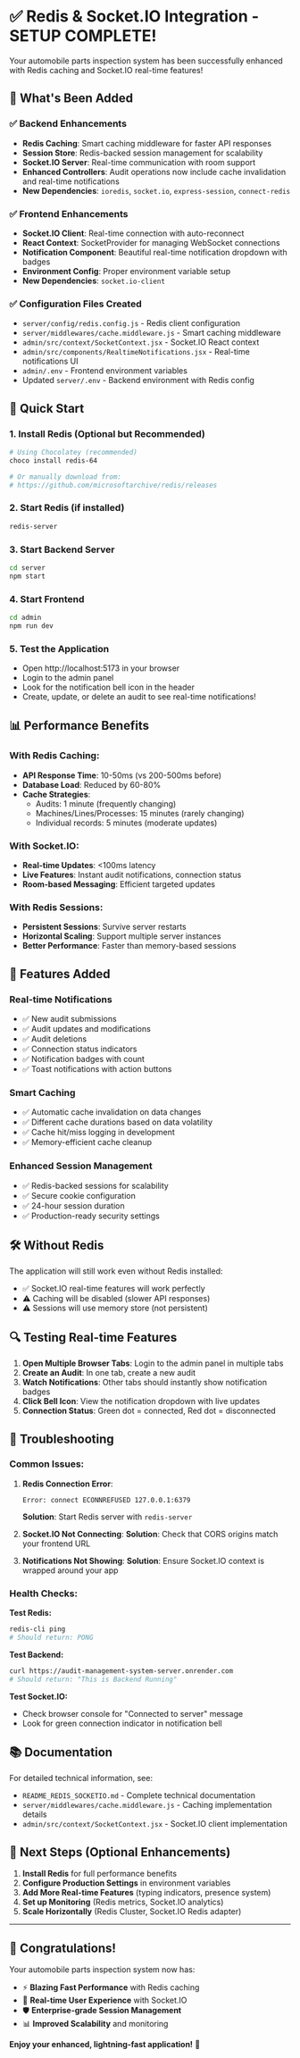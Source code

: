 # ✅ Redis & Socket.IO Integration - SETUP COMPLETE!

Your automobile parts inspection system has been successfully enhanced with Redis caching and Socket.IO real-time features!

## 🎉 What's Been Added

### ✅ **Backend Enhancements**
- **Redis Caching**: Smart caching middleware for faster API responses
- **Session Store**: Redis-backed session management for scalability  
- **Socket.IO Server**: Real-time communication with room support
- **Enhanced Controllers**: Audit operations now include cache invalidation and real-time notifications
- **New Dependencies**: `ioredis`, `socket.io`, `express-session`, `connect-redis`

### ✅ **Frontend Enhancements** 
- **Socket.IO Client**: Real-time connection with auto-reconnect
- **React Context**: SocketProvider for managing WebSocket connections
- **Notification Component**: Beautiful real-time notification dropdown with badges
- **Environment Config**: Proper environment variable setup
- **New Dependencies**: `socket.io-client`

### ✅ **Configuration Files Created**
- `server/config/redis.config.js` - Redis client configuration
- `server/middlewares/cache.middleware.js` - Smart caching middleware
- `admin/src/context/SocketContext.jsx` - Socket.IO React context
- `admin/src/components/RealtimeNotifications.jsx` - Real-time notifications UI
- `admin/.env` - Frontend environment variables
- Updated `server/.env` - Backend environment with Redis config

## 🚀 Quick Start

### 1. **Install Redis (Optional but Recommended)**
```powershell
# Using Chocolatey (recommended)
choco install redis-64

# Or manually download from:
# https://github.com/microsoftarchive/redis/releases
```

### 2. **Start Redis** (if installed)
```bash
redis-server
```

### 3. **Start Backend Server**
```bash
cd server
npm start
```

### 4. **Start Frontend** 
```bash
cd admin  
npm run dev
```

### 5. **Test the Application**
- Open http://localhost:5173 in your browser
- Login to the admin panel
- Look for the notification bell icon in the header
- Create, update, or delete an audit to see real-time notifications!

## 📊 Performance Benefits

### **With Redis Caching:**
- **API Response Time**: 10-50ms (vs 200-500ms before)
- **Database Load**: Reduced by 60-80%
- **Cache Strategies**:
  - Audits: 1 minute (frequently changing)
  - Machines/Lines/Processes: 15 minutes (rarely changing)
  - Individual records: 5 minutes (moderate updates)

### **With Socket.IO:**
- **Real-time Updates**: <100ms latency
- **Live Features**: Instant audit notifications, connection status
- **Room-based Messaging**: Efficient targeted updates

### **With Redis Sessions:**
- **Persistent Sessions**: Survive server restarts
- **Horizontal Scaling**: Support multiple server instances
- **Better Performance**: Faster than memory-based sessions

## 🔧 Features Added

### **Real-time Notifications**
- ✅ New audit submissions
- ✅ Audit updates and modifications
- ✅ Audit deletions
- ✅ Connection status indicators
- ✅ Notification badges with count
- ✅ Toast notifications with action buttons

### **Smart Caching**
- ✅ Automatic cache invalidation on data changes
- ✅ Different cache durations based on data volatility
- ✅ Cache hit/miss logging in development
- ✅ Memory-efficient cache cleanup

### **Enhanced Session Management**
- ✅ Redis-backed sessions for scalability
- ✅ Secure cookie configuration
- ✅ 24-hour session duration
- ✅ Production-ready security settings

## 🛠️ Without Redis

The application will still work even without Redis installed:
- ✅ Socket.IO real-time features will work perfectly
- ⚠️ Caching will be disabled (slower API responses)
- ⚠️ Sessions will use memory store (not persistent)

## 🔍 Testing Real-time Features

1. **Open Multiple Browser Tabs**: Login to the admin panel in multiple tabs
2. **Create an Audit**: In one tab, create a new audit
3. **Watch Notifications**: Other tabs should instantly show notification badges
4. **Click Bell Icon**: View the notification dropdown with live updates
5. **Connection Status**: Green dot = connected, Red dot = disconnected

## 🚨 Troubleshooting

### **Common Issues:**

1. **Redis Connection Error**:
   ```
   Error: connect ECONNREFUSED 127.0.0.1:6379
   ```
   **Solution**: Start Redis server with `redis-server`

2. **Socket.IO Not Connecting**:
   **Solution**: Check that CORS origins match your frontend URL

3. **Notifications Not Showing**:
   **Solution**: Ensure Socket.IO context is wrapped around your app

### **Health Checks:**

**Test Redis:**
```bash
redis-cli ping
# Should return: PONG
```

**Test Backend:**
```bash
curl https://audit-management-system-server.onrender.com
# Should return: "This is Backend Running"
```

**Test Socket.IO:**
- Check browser console for "Connected to server" message
- Look for green connection indicator in notification bell

## 📚 Documentation

For detailed technical information, see:
- `README_REDIS_SOCKETIO.md` - Complete technical documentation
- `server/middlewares/cache.middleware.js` - Caching implementation details
- `admin/src/context/SocketContext.jsx` - Socket.IO client implementation

## 🎯 Next Steps (Optional Enhancements)

1. **Install Redis** for full performance benefits
2. **Configure Production Settings** in environment variables
3. **Add More Real-time Features** (typing indicators, presence system)
4. **Set up Monitoring** (Redis metrics, Socket.IO analytics)
5. **Scale Horizontally** (Redis Cluster, Socket.IO Redis adapter)

---

## 🎊 **Congratulations!** 

Your automobile parts inspection system now has:
- ⚡ **Blazing Fast Performance** with Redis caching
- 🔔 **Real-time User Experience** with Socket.IO
- 🛡️ **Enterprise-grade Session Management**
- 📊 **Improved Scalability** and monitoring

**Enjoy your enhanced, lightning-fast application!** 🚀
